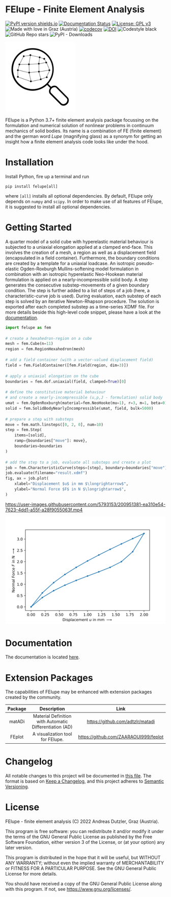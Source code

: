 # FElupe - Finite Element Analysis

[![PyPI version shields.io](https://img.shields.io/pypi/v/felupe.svg)](https://pypi.python.org/pypi/felupe/) [![Documentation Status](https://readthedocs.org/projects/felupe/badge/?version=latest)](https://felupe.readthedocs.io/en/latest/?badge=latest) [![License: GPL v3](https://img.shields.io/badge/License-GPLv3-blue.svg)](https://www.gnu.org/licenses/gpl-3.0) ![Made with love in Graz (Austria)](https://img.shields.io/badge/Made%20with%20%E2%9D%A4%EF%B8%8F%20in-Graz%20(Austria)-0c674a) [![codecov](https://codecov.io/gh/adtzlr/felupe/branch/main/graph/badge.svg?token=J2QP6Y6LVH)](https://codecov.io/gh/adtzlr/felupe) [![DOI](https://zenodo.org/badge/360657894.svg)](https://zenodo.org/badge/latestdoi/360657894) ![Codestyle black](https://img.shields.io/badge/code%20style-black-black) ![GitHub Repo stars](https://img.shields.io/github/stars/adtzlr/felupe?logo=github) ![PyPI - Downloads](https://img.shields.io/pypi/dm/felupe)

<img src="https://raw.githubusercontent.com/adtzlr/felupe/main/docs/_static/logo_light.svg" width="220px"/>

FElupe is a Python 3.7+ finite element analysis package focussing on the formulation and numerical solution of nonlinear problems in continuum mechanics of solid bodies. Its name is a combination of FE (finite element) and the german word *Lupe* (magnifying glass) as a synonym for getting an insight how a finite element analysis code looks like under the hood.

# Installation
Install Python, fire up a terminal and run

```shell
pip install felupe[all]
```

where `[all]` installs all optional dependencies. By default, FElupe only depends on `numpy` and `scipy`. In order to make use of all features of FElupe, it is suggested to install all optional dependencies.

# Getting Started
A quarter model of a solid cube with hyperelastic material behaviour is subjected to a uniaxial elongation applied at a clamped end-face. This involves the creation of a mesh, a region as well as a displacement field (encapsulated in a field container). Furthermore, the boundary conditions are created by a template for a uniaxial loadcase. An isotropic pseudo-elastic Ogden-Roxburgh Mullins-softening model formulation in combination with an isotropic hyperelastic Neo-Hookean material formulation is applied on a nearly-incompressible solid body. A step generates the consecutive substep-movements of a given boundary condition. The step is further added to a list of steps of a job (here, a characteristic-curve job is used). During evaluation, each substep of each step is solved by an iterative Newton-Rhapson procedure. The solution is exported after each completed substep as a time-series XDMF file. For more details beside this high-level code snippet, please have a look at the [documentation](https://felupe.readthedocs.io/en/latest/?badge=latest).

```python
import felupe as fem

# create a hexahedron-region on a cube
mesh = fem.Cube(n=11)
region = fem.RegionHexahedron(mesh)

# add a field container (with a vector-valued displacement field)
field = fem.FieldContainer([fem.Field(region, dim=3)])

# apply a uniaxial elongation on the cube
boundaries = fem.dof.uniaxial(field, clamped=True)[0]

# define the constitutive material behaviour 
# and create a nearly-incompressible (u,p,J - formulation) solid body
umat = fem.OgdenRoxburgh(material=fem.NeoHooke(mu=1), r=3, m=1, beta=0)
solid = fem.SolidBodyNearlyIncompressible(umat, field, bulk=5000)

# prepare a step with substeps
move = fem.math.linsteps([0, 2, 0], num=10)
step = fem.Step(
    items=[solid], 
    ramp={boundaries["move"]: move}, 
    boundaries=boundaries
)

# add the step to a job, evaluate all substeps and create a plot
job = fem.CharacteristicCurve(steps=[step], boundary=boundaries["move"])
job.evaluate(filename="result.xdmf")
fig, ax = job.plot(
    xlabel="Displacement $u$ in mm $\longrightarrow$",
    ylabel="Normal Force $F$ in N $\longrightarrow$",
)
```

https://user-images.githubusercontent.com/5793153/200951381-ea310e54-7623-4dd1-a55f-a28f9055063f.mp4

<img src="https://raw.githubusercontent.com/adtzlr/felupe/main/docs/_static/readme_characteristic_curve.svg" width="600px"/>

# Documentation
The documentation is located [here](https://felupe.readthedocs.io/en/latest/?badge=latest).

# Extension Packages
The capabilities of FElupe may be enhanced with extension packages created by the community.

| **Package** |                     **Description**                     |                **Link**               |
|:-----------:|:-------------------------------------------------------:|:-------------------------------------:|
|    matADi   | Material Definition with Automatic Differentiation (AD) |    https://github.com/adtzlr/matadi   |
|    FEplot   |             A visualization tool for FElupe.            | https://github.com/ZAARAOUI999/feplot |

# Changelog
All notable changes to this project will be documented in [this file](CHANGELOG.md). The format is based on [Keep a Changelog](https://keepachangelog.com/en/1.0.0/), and this project adheres to [Semantic Versioning](https://semver.org/spec/v2.0.0.html).

# License
FElupe - finite element analysis (C) 2022 Andreas Dutzler, Graz (Austria).

This program is free software: you can redistribute it and/or modify it under the terms of the GNU General Public License as published by the Free Software Foundation, either version 3 of the License, or (at your option) any later version.

This program is distributed in the hope that it will be useful, but WITHOUT ANY WARRANTY; without even the implied warranty of MERCHANTABILITY or FITNESS FOR A PARTICULAR PURPOSE. See the GNU General Public License for more details.

You should have received a copy of the GNU General Public License along with this program. If not, see <https://www.gnu.org/licenses/>.
